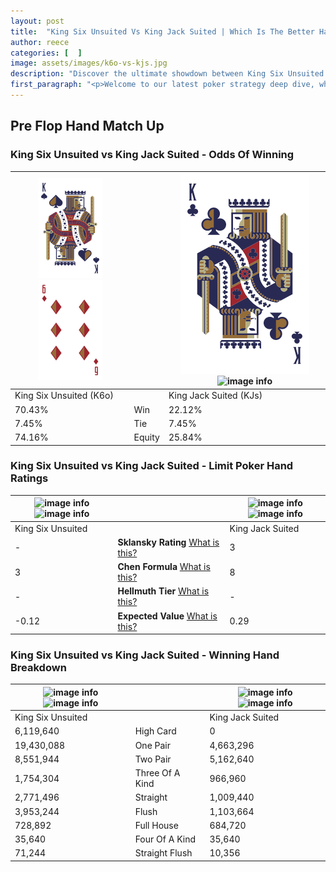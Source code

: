 ```yaml
---
layout: post
title:  "King Six Unsuited Vs King Jack Suited | Which Is The Better Hand In Poker? A Complete Guide"
author: reece
categories: [  ]
image: assets/images/k6o-vs-kjs.jpg
description: "Discover the ultimate showdown between King Six Unsuited and King Jack Suited in poker! Uncover the odds, strategies, and scenarios where one hand triumphs over the other. Get ready to up your poker game with this thrilling analysis."
first_paragraph: "<p>Welcome to our latest poker strategy deep dive, where we're pitting two distinct hands against each other in a high-stakes showdown: King Six Unsuited vs King Jack Suited.</p><p>In the dynamic world of poker, every decision counts, and knowing which hand holds the upper hand is key to your success at the table.</p><p>In this article, we'll dissect these two hands, explore the scenarios where one dominates the other, and equip you with the knowledge to make strategic choices that can tip the odds in your favor.</p><p>Get ready to unravel the intriguing dynamics of these poker hands and elevate your game to new heights.</p>"
---
```




[comment]: # (sp0)

## Pre Flop Hand Match Up

<div class="table hand-ratings" markdown="1"> 



### King Six Unsuited vs King Jack Suited - Odds Of Winning


    
| ![image info](assets/images/hand1/K.png) ![image info](assets/images/hand1/6o.png) |  | ![image info](assets/images/hand2/K.png) ![image info](assets/images/hand2/Js.png) |
| -------- | -------- | -------- |
| King Six Unsuited (K6o) |  | King Jack Suited (KJs) |
| 70.43% | Win | 22.12% |
| 7.45% | Tie | 7.45% |
| 74.16% | Equity | 25.84% |




[comment]: # (sp1)



### King Six Unsuited vs King Jack Suited - Limit Poker Hand Ratings


    
| ![image info](https://www.riverpairs.com/assets/images/hand1/K.png) ![image info](https://www.riverpairs.com/assets/images/hand1/6o.png) |  | ![image info](https://www.riverpairs.com/assets/images/hand2/K.png) ![image info](https://www.riverpairs.com/assets/images/hand2/Js.png) |
| -------- | -------- | -------- |
| King Six Unsuited |  | King Jack Suited |
| - | **Sklansky Rating** [What is this?](/sklansky-rating-explained) | 3 |
| 3 | **Chen Formula** [What is this?](/chen-formula-explained) | 8 |
| - | **Hellmuth Tier** [What is this?](/Hellmuth-tier-explained) | - |
| -0.12 | **Expected Value** [What is this?](/expected-value-explained) | 0.29 |




[comment]: # (sp2)



### King Six Unsuited vs King Jack Suited - Winning Hand Breakdown


    
| ![image info](https://www.riverpairs.com/assets/images/hand1/K.png) ![image info](https://www.riverpairs.com/assets/images/hand1/6o.png) |  | ![image info](https://www.riverpairs.com/assets/images/hand2/K.png) ![image info](https://www.riverpairs.com/assets/images/hand2/Js.png) |
| -------- | -------- | -------- |
| King Six Unsuited |  | King Jack Suited |
| 6,119,640 | High Card | 0 |
| 19,430,088 | One Pair | 4,663,296 |
| 8,551,944 | Two Pair | 5,162,640 |
| 1,754,304 | Three Of A Kind | 966,960 |
| 2,771,496 | Straight | 1,009,440 |
| 3,953,244 | Flush | 1,103,664 |
| 728,892 | Full House | 684,720 |
| 35,640 | Four Of A Kind | 35,640 |
| 71,244 | Straight Flush | 10,356 |




[comment]: # (sp3)



</div>

[comment]: # (sp4)



[comment]: # (sp5)

